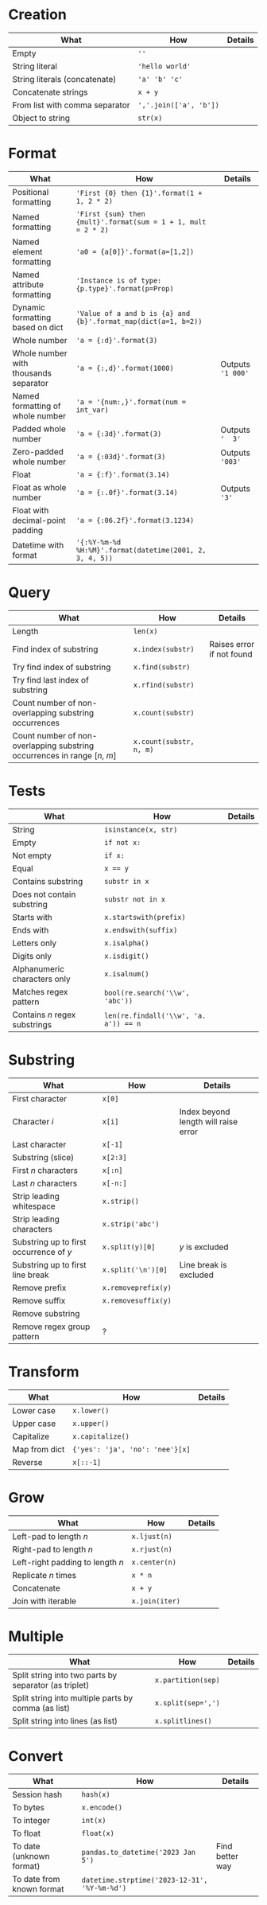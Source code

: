 # Creation
| What | How | Details |
|---|---|---|
| Empty | `''` | |
| String literal | `'hello world'` | |
| String literals (concatenate) | `'a' 'b' 'c'` | |
| Concatenate strings | `x + y` |
| From list with comma separator | `','.join(['a', 'b'])` | |
| Object to string | `str(x)` | |

# Format
| What | How | Details |
|---|---|---|
| Positional formatting | `'First {0} then {1}'.format(1 + 1, 2 * 2)` | |
| Named formatting | `'First {sum} then {mult}'.format(sum = 1 + 1, mult = 2 * 2)` | |
| Named element formatting | `'a0 = {a[0]}'.format(a=[1,2])` | |
| Named attribute formatting | `'Instance is of type: {p.type}'.format(p=Prop)` | |
| Dynamic formatting based on dict | `'Value of a and b is {a} and {b}'.format_map(dict(a=1, b=2))` | |
| Whole number | `'a = {:d}'.format(3)` | |
| Whole number with thousands separator | `'a = {:,d}'.format(1000)` | Outputs `'1 000'` |
| Named formatting of whole number | `'a = '{num:,}'.format(num = int_var)` | |
| Padded whole number | `'a = {:3d}'.format(3)` | Outputs `'  3'` |
| Zero-padded whole number | `'a = {:03d}'.format(3)` | Outputs `'003'` |
| Float | `'a = {:f}'.format(3.14)` | |
| Float as whole number | `'a = {:.0f}'.format(3.14)` | Outputs `'3'` |
| Float with decimal-point padding | `'a = {:06.2f}'.format(3.1234)` | |
| Datetime with format | `'{:%Y-%m-%d %H:%M}'.format(datetime(2001, 2, 3, 4, 5))` | |

# Query
| What | How | Details |
|---|---|---|
| Length | `len(x)` | |
| Find index of substring | `x.index(substr)` | Raises error if not found |
| Try find index of substring | `x.find(substr)` | |
| Try find last index of substring | `x.rfind(substr)` | |
| Count number of non-overlapping substring occurrences | `x.count(substr)` | |
| Count number of non-overlapping substring occurrences in range [$n$, $m$] | `x.count(substr, n, m)` | |

# Tests
| What | How | Details |
|---|---|---|
| String | `isinstance(x, str)` | |
| Empty | `if not x:` | |
| Not empty | `if x:` | |
| Equal | `x == y` | |
| Contains substring | `substr in x` | |
| Does not contain substring | `substr not in x` | |
| Starts with | `x.startswith(prefix)` | |
| Ends with | `x.endswith(suffix)` | |
| Letters only | `x.isalpha()` | |
| Digits only | `x.isdigit()` | |
| Alphanumeric characters only | `x.isalnum()` | |
| Matches regex pattern | `bool(re.search('\\w', 'abc'))` | |
| Contains $n$ regex substrings | `len(re.findall('\\w', 'a. a')) == n` | |

# Substring
| What | How | Details |
|---|---|---|
| First character | `x[0]` | |
| Character $i$ | `x[i]` | Index beyond length will raise error |
| Last character | `x[-1]` | |
| Substring (slice) | `x[2:3]` | |
| First $n$ characters | `x[:n]` | |
| Last $n$ characters | `x[-n:]` | |
| Strip leading whitespace | `x.strip()` | | 
| Strip leading characters | `x.strip('abc')` | |
| Substring up to first occurrence of _y_ | `x.split(y)[0]` | _y_ is excluded | 
| Substring up to first line break | `x.split('\n')[0]` | Line break is excluded | 
| Remove prefix | `x.removeprefix(y)` | |
| Remove suffix | `x.removesuffix(y)` | |
| Remove substring |  | |
| Remove regex group pattern | ? | |

# Transform
| What | How | Details |
|---|---|---|
| Lower case | `x.lower()` | |
| Upper case | `x.upper()` | |
| Capitalize | `x.capitalize()` | |
| Map from dict | `{'yes': 'ja', 'no': 'nee'}[x]` |
| Reverse | `x[::-1]` | |

# Grow
| What | How | Details |
|---|---|---|
| Left-pad to length $n$ | `x.ljust(n)` | |
| Right-pad to length $n$ | `x.rjust(n)` | |
| Left-right padding to length $n$ | `x.center(n)` | |
| Replicate $n$ times | `x * n` | |
| Concatenate | `x + y` | |
| Join with iterable | `x.join(iter)` | |

# Multiple
| What | How | Details |
|---|---|---|
| Split string into two parts by separator (as triplet) | `x.partition(sep)` | |
| Split string into multiple parts by comma (as list) | `x.split(sep=',')` | |
| Split string into lines (as list) | `x.splitlines()` | |

# Convert
| What | How | Details |
|---|---|---|
| Session hash | `hash(x)` | |
| To bytes | `x.encode()` | |
| To integer | `int(x)` | |
| To float | `float(x)` | |
| To date (unknown format) | `pandas.to_datetime('2023 Jan 5')` | Find better way |
| To date from known format | `datetime.strptime('2023-12-31', '%Y-%m-%d')` | |
